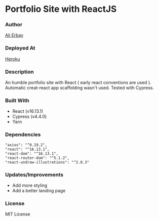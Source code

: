 # Portfolio Site with ReactJS

### Author
[Ali Erbay](https://github.com/kermit-klein)

### Deployed At

[Heroku](https://alierbay.netlify.app/)

### Description

An humble portfolio site with React ( early react conventions are used ). Automatic creat-react app scaffolding wasn't used. Tested with Cypress.

### Built With

- React (v16.13.1)
- Cypress (v4.4.0)
- Yarn

### Dependencies

    "axios": "^0.19.2",
    "react": "^16.13.1",
    "react-dom": "^16.13.1",
    "react-router-dom": "^5.1.2",
    "react-undraw-illustrations": "^2.0.3"

### Updates/Improvements
- Add more styling
- Add a better landing page

### License
MIT License
